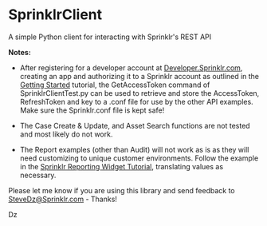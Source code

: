 # SprinklrClient
A simple Python client for interacting with Sprinklr's REST API

**Notes:**
- After registering for a developer account at [Developer.Sprinklr.com](https://developer.sprinklr.com), creating an app and authorizing it to a Sprinklr account as outlined in the [Getting Started](https://developer.sprinklr.com/docs/read/api_overview/Getting_Started) tutorial, the GetAccessToken command of SprinklrClientTest.py can be used to retrieve and store the AccessToken, RefreshToken and key to a .conf file for use by the other API examples. Make sure the Sprinklr.conf file is kept safe!

- The Case Create & Update, and Asset Search functions are not tested and most likely do not work.

- The Report examples  (other than Audit) will not work as is as they will need customizing to unique customer environments. Follow the example in the [Sprinklr Reporting Widget Tutorial](https://developer.sprinklr.com/docs/read/api_tutorials/Sprinklr_Reporting_Widget_Tutorial), translating values as necessary.

Please let me know if you are using this library and send feedback to SteveDz@Sprinklr.com - Thanks!

Dz